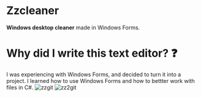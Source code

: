 # Zzcleaner
**Windows desktop cleaner** made in Windows Forms. 

# Why did I write this text editor? ❓
I was experiencing with Windows Forms, and decided to turn it into a project. 
I learned how to use Windows Forms and how to bettter work with files in C#. 
![zzgit](https://github.com/Maercel/Zzcleaner/assets/71663681/196eac63-06bb-4da8-8c46-60008aeb47b3) 
![zz2git](https://github.com/Maercel/Zzcleaner/assets/71663681/c3ec8e4f-708d-43f3-9f01-97ce6b7586f0)
